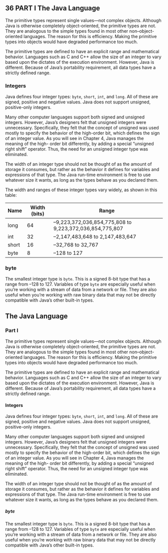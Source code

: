 ## 36 PART I The Java Language

The primitive types represent single values—not complex objects. Although Java is otherwise completely object-oriented, the primitive types are not. They are analogous to the simple types found in most other non–object-oriented languages. The reason for this is efficiency. Making the primitive types into objects would have degraded performance too much.

The primitive types are defined to have an explicit range and mathematical behavior. Languages such as C and C++ allow the size of an integer to vary based upon the dictates of the execution environment. However, Java is different. Because of Java’s portability requirement, all data types have a strictly defined range.

### Integers

Java defines four integer types: `byte`, `short`, `int`, and `long`. All of these are signed, positive and negative values. Java does not support unsigned, positive-only integers.

Many other computer languages support both signed and unsigned integers. However, Java’s designers felt that unsigned integers were unnecessary. Specifically, they felt that the concept of unsigned was used mostly to specify the behavior of the high-order bit, which defines the sign of an integer value. As you will see in Chapter 4, Java manages the meaning of the high- order bit differently, by adding a special “unsigned right shift” operator. Thus, the need for an unsigned integer type was eliminated.

The width of an integer type should not be thought of as the amount of storage it consumes, but rather as the behavior it defines for variables and expressions of that type. The Java run-time environment is free to use whatever size it wants, as long as the types behave as you declared them.

The width and ranges of these integer types vary widely, as shown in this table:

| Name | Width (bits) | Range                                                         |
|------|--------------|------------------------------------------------------------|
| long | 64           | –9,223,372,036,854,775,808 to 9,223,372,036,854,775,807    |
| int   | 32           | –2,147,483,648 to 2,147,483,647                             |
| short | 16           | –32,768 to 32,767                                            |
| byte  |  8           | –128 to 127                                                  |

### byte

The smallest integer type is `byte`. This is a signed 8-bit type that has a range from –128 to 127. Variables of type `byte` are especially useful when you’re working with a stream of data from a network or file. They are also useful when you’re working with raw binary data that may not be directly compatible with Java’s other built-in types.
## The Java Language

### Part I

The primitive types represent single values—not complex objects. Although Java is otherwise completely object-oriented, the primitive types are not. They are analogous to the simple types found in most other non–object-oriented languages. The reason for this is efficiency. Making the primitive types into objects would have degraded performance too much.

The primitive types are defined to have an explicit range and mathematical behavior. Languages such as C and C++ allow the size of an integer to vary based upon the dictates of the execution environment. However, Java is different. Because of Java’s portability requirement, all data types have a strictly defined range.

#### Integers

Java defines four integer types: `byte`, `short`, `int`, and `long`. All of these are signed, positive and negative values. Java does not support unsigned, positive-only integers.

Many other computer languages support both signed and unsigned integers. However, Java’s designers felt that unsigned integers were unnecessary. Specifically, they felt that the concept of unsigned was used mostly to specify the behavior of the high-order bit, which defines the sign of an integer value. As you will see in Chapter 4, Java manages the meaning of the high- order bit differently, by adding a special “unsigned right shift” operator. Thus, the need for an unsigned integer type was eliminated.

The width of an integer type should not be thought of as the amount of storage it consumes, but rather as the behavior it defines for variables and expressions of that type. The Java run-time environment is free to use whatever size it wants, as long as the types behave as you declared them.

##### byte

The smallest integer type is `byte`. This is a signed 8-bit type that has a range from –128 to 127. Variables of type `byte` are especially useful when you’re working with a stream of data from a network or file. They are also useful when you’re working with raw binary data that may not be directly compatible with Java’s other built-in types.
